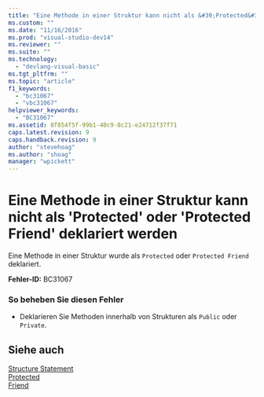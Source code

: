 ```yaml
---
title: "Eine Methode in einer Struktur kann nicht als &#39;Protected&#39; oder &#39;Protected Friend&#39; deklariert werden | Microsoft Docs"
ms.custom: ""
ms.date: "11/16/2016"
ms.prod: "visual-studio-dev14"
ms.reviewer: ""
ms.suite: ""
ms.technology: 
  - "devlang-visual-basic"
ms.tgt_pltfrm: ""
ms.topic: "article"
f1_keywords: 
  - "bc31067"
  - "vbc31067"
helpviewer_keywords: 
  - "BC31067"
ms.assetid: 8f854f5f-99b1-40c9-8c21-e24712f37f71
caps.latest.revision: 9
caps.handback.revision: 9
author: "stevehoag"
ms.author: "shoag"
manager: "wpickett"
---
```

# Eine Methode in einer Struktur kann nicht als &#39;Protected&#39; oder &#39;Protected Friend&#39; deklariert werden
Eine Methode in einer Struktur wurde als `Protected` oder `Protected Friend` deklariert.  
  
 **Fehler\-ID:** BC31067  
  
### So beheben Sie diesen Fehler  
  
-   Deklarieren Sie Methoden innerhalb von Strukturen als `Public` oder `Private`.  
  
## Siehe auch  
 [Structure Statement](../../visual-basic/language-reference/statements/structure-statement.md)   
 [Protected](../../visual-basic/language-reference/modifiers/protected.md)   
 [Friend](../../visual-basic/language-reference/modifiers/friend.md)